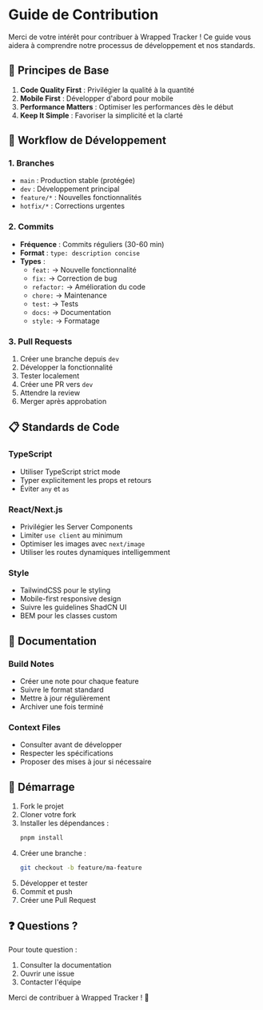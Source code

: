 # Guide de Contribution

Merci de votre intérêt pour contribuer à Wrapped Tracker ! Ce guide vous aidera à comprendre notre
processus de développement et nos standards.

## 🌟 Principes de Base

1. **Code Quality First** : Privilégier la qualité à la quantité
2. **Mobile First** : Développer d'abord pour mobile
3. **Performance Matters** : Optimiser les performances dès le début
4. **Keep It Simple** : Favoriser la simplicité et la clarté

## 🔄 Workflow de Développement

### 1. Branches

- `main` : Production stable (protégée)
- `dev` : Développement principal
- `feature/*` : Nouvelles fonctionnalités
- `hotfix/*` : Corrections urgentes

### 2. Commits

- **Fréquence** : Commits réguliers (30-60 min)
- **Format** : `type: description concise`
- **Types** :
  - `feat:` → Nouvelle fonctionnalité
  - `fix:` → Correction de bug
  - `refactor:` → Amélioration du code
  - `chore:` → Maintenance
  - `test:` → Tests
  - `docs:` → Documentation
  - `style:` → Formatage

### 3. Pull Requests

1. Créer une branche depuis `dev`
2. Développer la fonctionnalité
3. Tester localement
4. Créer une PR vers `dev`
5. Attendre la review
6. Merger après approbation

## 📋 Standards de Code

### TypeScript

- Utiliser TypeScript strict mode
- Typer explicitement les props et retours
- Éviter `any` et `as`

### React/Next.js

- Privilégier les Server Components
- Limiter `use client` au minimum
- Optimiser les images avec `next/image`
- Utiliser les routes dynamiques intelligemment

### Style

- TailwindCSS pour le styling
- Mobile-first responsive design
- Suivre les guidelines ShadCN UI
- BEM pour les classes custom

## 📝 Documentation

### Build Notes

- Créer une note pour chaque feature
- Suivre le format standard
- Mettre à jour régulièrement
- Archiver une fois terminé

### Context Files

- Consulter avant de développer
- Respecter les spécifications
- Proposer des mises à jour si nécessaire

## 🚀 Démarrage

1. Fork le projet
2. Cloner votre fork
3. Installer les dépendances :
   ```bash
   pnpm install
   ```
4. Créer une branche :
   ```bash
   git checkout -b feature/ma-feature
   ```
5. Développer et tester
6. Commit et push
7. Créer une Pull Request

## ❓ Questions ?

Pour toute question :

1. Consulter la documentation
2. Ouvrir une issue
3. Contacter l'équipe

Merci de contribuer à Wrapped Tracker ! 🙏
